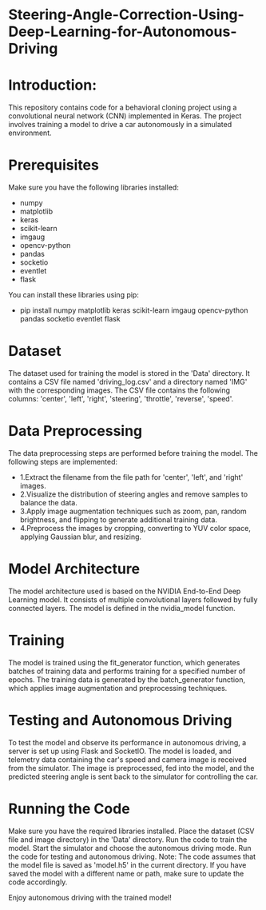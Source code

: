 # Steering-Angle-Correction-Using-Deep-Learning-for-Autonomous-Driving

# Introduction:
This repository contains code for a behavioral cloning project using a convolutional neural network (CNN) implemented in Keras. The project involves training a model to drive a car autonomously in a simulated environment.

# Prerequisites
Make sure you have the following libraries installed:

  - numpy
  - matplotlib
  - keras
  - scikit-learn
  - imgaug
  - opencv-python
  - pandas
  - socketio
  - eventlet
  - flask

You can install these libraries using pip:
  -  pip install numpy matplotlib keras scikit-learn imgaug opencv-python pandas socketio eventlet flask

# Dataset
The dataset used for training the model is stored in the 'Data' directory. It contains a CSV file named 'driving_log.csv' and a directory named 'IMG' with the corresponding images. The CSV file contains the following columns: 'center', 'left', 'right', 'steering', 'throttle', 'reverse', 'speed'.

# Data Preprocessing
The data preprocessing steps are performed before training the model. The following steps are implemented:
  - 1.Extract the filename from the file path for 'center', 'left', and 'right' images.
  - 2.Visualize the distribution of steering angles and remove samples to balance the data.
  - 3.Apply image augmentation techniques such as zoom, pan, random brightness, and flipping to generate additional training data.
  - 4.Preprocess the images by cropping, converting to YUV color space, applying Gaussian blur, and resizing.

# Model Architecture
The model architecture used is based on the NVIDIA End-to-End Deep Learning model. It consists of multiple convolutional layers followed by fully connected layers. The model is defined in the nvidia_model function.

# Training
The model is trained using the fit_generator function, which generates batches of training data and performs training for a specified number of epochs. The training data is generated by the batch_generator function, which applies image augmentation and preprocessing techniques.

# Testing and Autonomous Driving
To test the model and observe its performance in autonomous driving, a server is set up using Flask and SocketIO. The model is loaded, and telemetry data containing the car's speed and camera image is received from the simulator. The image is preprocessed, fed into the model, and the predicted steering angle is sent back to the simulator for controlling the car.

# Running the Code
Make sure you have the required libraries installed.
Place the dataset (CSV file and image directory) in the 'Data' directory.
Run the code to train the model.
Start the simulator and choose the autonomous driving mode.
Run the code for testing and autonomous driving.
Note: The code assumes that the model file is saved as 'model.h5' in the current directory. If you have saved the model with a different name or path, make sure to update the code accordingly.

Enjoy autonomous driving with the trained model!
